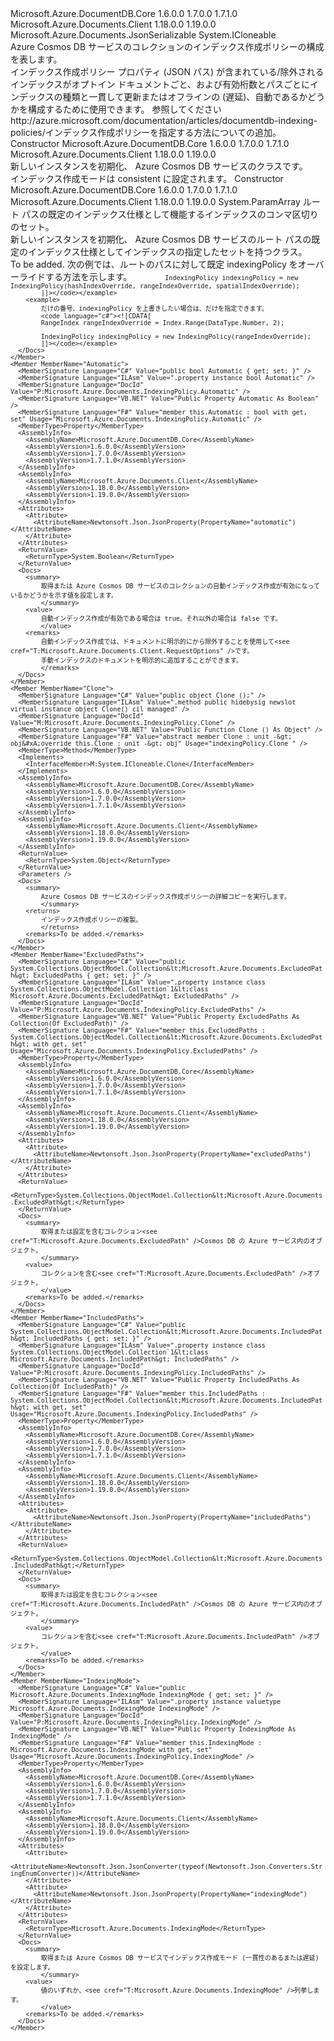 <Type Name="IndexingPolicy" FullName="Microsoft.Azure.Documents.IndexingPolicy">
  <TypeSignature Language="C#" Value="public sealed class IndexingPolicy : Microsoft.Azure.Documents.JsonSerializable, ICloneable" />
  <TypeSignature Language="ILAsm" Value=".class public auto ansi sealed beforefieldinit IndexingPolicy extends Microsoft.Azure.Documents.JsonSerializable implements class System.ICloneable" />
  <TypeSignature Language="DocId" Value="T:Microsoft.Azure.Documents.IndexingPolicy" />
  <TypeSignature Language="VB.NET" Value="Public NotInheritable Class IndexingPolicy&#xA;Inherits JsonSerializable&#xA;Implements ICloneable" />
  <TypeSignature Language="F#" Value="type IndexingPolicy = class&#xA;    inherit JsonSerializable&#xA;    interface ICloneable" />
  <AssemblyInfo>
    <AssemblyName>Microsoft.Azure.DocumentDB.Core</AssemblyName>
    <AssemblyVersion>1.6.0.0</AssemblyVersion>
    <AssemblyVersion>1.7.0.0</AssemblyVersion>
    <AssemblyVersion>1.7.1.0</AssemblyVersion>
  </AssemblyInfo>
  <AssemblyInfo>
    <AssemblyName>Microsoft.Azure.Documents.Client</AssemblyName>
    <AssemblyVersion>1.18.0.0</AssemblyVersion>
    <AssemblyVersion>1.19.0.0</AssemblyVersion>
  </AssemblyInfo>
  <Base>
    <BaseTypeName>Microsoft.Azure.Documents.JsonSerializable</BaseTypeName>
  </Base>
  <Interfaces>
    <Interface>
      <InterfaceName>System.ICloneable</InterfaceName>
    </Interface>
  </Interfaces>
  <Docs>
    <summary>
            Azure Cosmos DB サービスのコレクションのインデックス作成ポリシーの構成を表します。
            </summary>
    <remarks>
            インデックス作成ポリシー プロパティ (JSON パス) が含まれている/除外されるインデックスがオプトイン ドキュメントごと、および有効桁数とパスごとにインデックスの種類と一貫して更新またはオフラインの (遅延)、自動であるかどうかを構成するために使用できます。
            <para>参照してください<see>http://azure.microsoft.com/documentation/articles/documentdb-indexing-policies/</see>インデックス作成ポリシーを指定する方法についての追加。</para></remarks>
    <altmember cref="T:Microsoft.Azure.Documents.DocumentCollection" />
  </Docs>
  <Members>
    <Member MemberName=".ctor">
      <MemberSignature Language="C#" Value="public IndexingPolicy ();" />
      <MemberSignature Language="ILAsm" Value=".method public hidebysig specialname rtspecialname instance void .ctor() cil managed" />
      <MemberSignature Language="DocId" Value="M:Microsoft.Azure.Documents.IndexingPolicy.#ctor" />
      <MemberSignature Language="VB.NET" Value="Public Sub New ()" />
      <MemberType>Constructor</MemberType>
      <AssemblyInfo>
        <AssemblyName>Microsoft.Azure.DocumentDB.Core</AssemblyName>
        <AssemblyVersion>1.6.0.0</AssemblyVersion>
        <AssemblyVersion>1.7.0.0</AssemblyVersion>
        <AssemblyVersion>1.7.1.0</AssemblyVersion>
      </AssemblyInfo>
      <AssemblyInfo>
        <AssemblyName>Microsoft.Azure.Documents.Client</AssemblyName>
        <AssemblyVersion>1.18.0.0</AssemblyVersion>
        <AssemblyVersion>1.19.0.0</AssemblyVersion>
      </AssemblyInfo>
      <Parameters />
      <Docs>
        <summary>
            新しいインスタンスを初期化、 <see cref="T:Microsoft.Azure.Documents.IndexingPolicy" /> Azure Cosmos DB サービスのクラスです。
            </summary>
        <remarks>
            インデックス作成モードは consistent に設定されます。
            </remarks>
      </Docs>
    </Member>
    <Member MemberName=".ctor">
      <MemberSignature Language="C#" Value="public IndexingPolicy (params Microsoft.Azure.Documents.Index[] defaultIndexOverrides);" />
      <MemberSignature Language="ILAsm" Value=".method public hidebysig specialname rtspecialname instance void .ctor(class Microsoft.Azure.Documents.Index[] defaultIndexOverrides) cil managed" />
      <MemberSignature Language="DocId" Value="M:Microsoft.Azure.Documents.IndexingPolicy.#ctor(Microsoft.Azure.Documents.Index[])" />
      <MemberSignature Language="VB.NET" Value="Public Sub New (ParamArray defaultIndexOverrides As Index())" />
      <MemberSignature Language="F#" Value="new Microsoft.Azure.Documents.IndexingPolicy : Microsoft.Azure.Documents.Index[] -&gt; Microsoft.Azure.Documents.IndexingPolicy" Usage="new Microsoft.Azure.Documents.IndexingPolicy defaultIndexOverrides" />
      <MemberType>Constructor</MemberType>
      <AssemblyInfo>
        <AssemblyName>Microsoft.Azure.DocumentDB.Core</AssemblyName>
        <AssemblyVersion>1.6.0.0</AssemblyVersion>
        <AssemblyVersion>1.7.0.0</AssemblyVersion>
        <AssemblyVersion>1.7.1.0</AssemblyVersion>
      </AssemblyInfo>
      <AssemblyInfo>
        <AssemblyName>Microsoft.Azure.Documents.Client</AssemblyName>
        <AssemblyVersion>1.18.0.0</AssemblyVersion>
        <AssemblyVersion>1.19.0.0</AssemblyVersion>
      </AssemblyInfo>
      <Parameters>
        <Parameter Name="defaultIndexOverrides" Type="Microsoft.Azure.Documents.Index[]">
          <Attributes>
            <Attribute>
              <AttributeName>System.ParamArray</AttributeName>
            </Attribute>
          </Attributes>
        </Parameter>
      </Parameters>
      <Docs>
        <param name="defaultIndexOverrides">ルート パスの既定のインデックス仕様として機能するインデックスのコンマ区切りのセット。</param>
        <summary>
            新しいインスタンスを初期化、 <see cref="T:Microsoft.Azure.Documents.IndexingPolicy" /> Azure Cosmos DB サービスのルート パスの既定のインデックス仕様としてインデックスの指定したセットを持つクラス。
            </summary>
        <remarks>To be added.</remarks>
        <altmember cref="T:Microsoft.Azure.Documents.Index" />
        <example>
            次の例では、ルートのパスに対して既定 indexingPolicy をオーバーライドする方法を示します。
            <code language="c#"><![CDATA[
            HashIndex hashIndexOverride = Index.Hash(DataType.String, 5);
            RangeIndex rangeIndexOverride = Index.Range(DataType.Number, 2);
            SpatialIndex spatialIndexOverride = Index.Spatial(DataType.Point);
            
            IndexingPolicy indexingPolicy = new IndexingPolicy(hashIndexOverride, rangeIndexOverride, spatialIndexOverride);
            ]]></code></example>
        <example>
            だけの番号、indexingPolicy を上書きしたい場合は、だけを指定できます。
            <code language="c#"><![CDATA[
            RangeIndex rangeIndexOverride = Index.Range(DataType.Number, 2);
            
            IndexingPolicy indexingPolicy = new IndexingPolicy(rangeIndexOverride);
            ]]></code></example>
      </Docs>
    </Member>
    <Member MemberName="Automatic">
      <MemberSignature Language="C#" Value="public bool Automatic { get; set; }" />
      <MemberSignature Language="ILAsm" Value=".property instance bool Automatic" />
      <MemberSignature Language="DocId" Value="P:Microsoft.Azure.Documents.IndexingPolicy.Automatic" />
      <MemberSignature Language="VB.NET" Value="Public Property Automatic As Boolean" />
      <MemberSignature Language="F#" Value="member this.Automatic : bool with get, set" Usage="Microsoft.Azure.Documents.IndexingPolicy.Automatic" />
      <MemberType>Property</MemberType>
      <AssemblyInfo>
        <AssemblyName>Microsoft.Azure.DocumentDB.Core</AssemblyName>
        <AssemblyVersion>1.6.0.0</AssemblyVersion>
        <AssemblyVersion>1.7.0.0</AssemblyVersion>
        <AssemblyVersion>1.7.1.0</AssemblyVersion>
      </AssemblyInfo>
      <AssemblyInfo>
        <AssemblyName>Microsoft.Azure.Documents.Client</AssemblyName>
        <AssemblyVersion>1.18.0.0</AssemblyVersion>
        <AssemblyVersion>1.19.0.0</AssemblyVersion>
      </AssemblyInfo>
      <Attributes>
        <Attribute>
          <AttributeName>Newtonsoft.Json.JsonProperty(PropertyName="automatic")</AttributeName>
        </Attribute>
      </Attributes>
      <ReturnValue>
        <ReturnType>System.Boolean</ReturnType>
      </ReturnValue>
      <Docs>
        <summary>
            取得または Azure Cosmos DB サービスのコレクションの自動インデックス作成が有効になっているかどうかを示す値を設定します。
            </summary>
        <value>
            自動インデックス作成が有効である場合は true。それ以外の場合は false です。
            </value>
        <remarks>
            自動インデックス作成では、ドキュメントに明示的にから除外することを使用して<see cref="T:Microsoft.Azure.Documents.Client.RequestOptions" />です。  
            手動インデックスのドキュメントを明示的に追加することができます。
            </remarks>
      </Docs>
    </Member>
    <Member MemberName="Clone">
      <MemberSignature Language="C#" Value="public object Clone ();" />
      <MemberSignature Language="ILAsm" Value=".method public hidebysig newslot virtual instance object Clone() cil managed" />
      <MemberSignature Language="DocId" Value="M:Microsoft.Azure.Documents.IndexingPolicy.Clone" />
      <MemberSignature Language="VB.NET" Value="Public Function Clone () As Object" />
      <MemberSignature Language="F#" Value="abstract member Clone : unit -&gt; obj&#xA;override this.Clone : unit -&gt; obj" Usage="indexingPolicy.Clone " />
      <MemberType>Method</MemberType>
      <Implements>
        <InterfaceMember>M:System.ICloneable.Clone</InterfaceMember>
      </Implements>
      <AssemblyInfo>
        <AssemblyName>Microsoft.Azure.DocumentDB.Core</AssemblyName>
        <AssemblyVersion>1.6.0.0</AssemblyVersion>
        <AssemblyVersion>1.7.0.0</AssemblyVersion>
        <AssemblyVersion>1.7.1.0</AssemblyVersion>
      </AssemblyInfo>
      <AssemblyInfo>
        <AssemblyName>Microsoft.Azure.Documents.Client</AssemblyName>
        <AssemblyVersion>1.18.0.0</AssemblyVersion>
        <AssemblyVersion>1.19.0.0</AssemblyVersion>
      </AssemblyInfo>
      <ReturnValue>
        <ReturnType>System.Object</ReturnType>
      </ReturnValue>
      <Parameters />
      <Docs>
        <summary>
            Azure Cosmos DB サービスのインデックス作成ポリシーの詳細コピーを実行します。
            </summary>
        <returns>
            インデックス作成ポリシーの複製。
            </returns>
        <remarks>To be added.</remarks>
      </Docs>
    </Member>
    <Member MemberName="ExcludedPaths">
      <MemberSignature Language="C#" Value="public System.Collections.ObjectModel.Collection&lt;Microsoft.Azure.Documents.ExcludedPath&gt; ExcludedPaths { get; set; }" />
      <MemberSignature Language="ILAsm" Value=".property instance class System.Collections.ObjectModel.Collection`1&lt;class Microsoft.Azure.Documents.ExcludedPath&gt; ExcludedPaths" />
      <MemberSignature Language="DocId" Value="P:Microsoft.Azure.Documents.IndexingPolicy.ExcludedPaths" />
      <MemberSignature Language="VB.NET" Value="Public Property ExcludedPaths As Collection(Of ExcludedPath)" />
      <MemberSignature Language="F#" Value="member this.ExcludedPaths : System.Collections.ObjectModel.Collection&lt;Microsoft.Azure.Documents.ExcludedPath&gt; with get, set" Usage="Microsoft.Azure.Documents.IndexingPolicy.ExcludedPaths" />
      <MemberType>Property</MemberType>
      <AssemblyInfo>
        <AssemblyName>Microsoft.Azure.DocumentDB.Core</AssemblyName>
        <AssemblyVersion>1.6.0.0</AssemblyVersion>
        <AssemblyVersion>1.7.0.0</AssemblyVersion>
        <AssemblyVersion>1.7.1.0</AssemblyVersion>
      </AssemblyInfo>
      <AssemblyInfo>
        <AssemblyName>Microsoft.Azure.Documents.Client</AssemblyName>
        <AssemblyVersion>1.18.0.0</AssemblyVersion>
        <AssemblyVersion>1.19.0.0</AssemblyVersion>
      </AssemblyInfo>
      <Attributes>
        <Attribute>
          <AttributeName>Newtonsoft.Json.JsonProperty(PropertyName="excludedPaths")</AttributeName>
        </Attribute>
      </Attributes>
      <ReturnValue>
        <ReturnType>System.Collections.ObjectModel.Collection&lt;Microsoft.Azure.Documents.ExcludedPath&gt;</ReturnType>
      </ReturnValue>
      <Docs>
        <summary>
            取得または設定を含むコレクション<see cref="T:Microsoft.Azure.Documents.ExcludedPath" />Cosmos DB の Azure サービス内のオブジェクト。
            </summary>
        <value>
            コレクションを含む<see cref="T:Microsoft.Azure.Documents.ExcludedPath" />オブジェクト。
            </value>
        <remarks>To be added.</remarks>
      </Docs>
    </Member>
    <Member MemberName="IncludedPaths">
      <MemberSignature Language="C#" Value="public System.Collections.ObjectModel.Collection&lt;Microsoft.Azure.Documents.IncludedPath&gt; IncludedPaths { get; set; }" />
      <MemberSignature Language="ILAsm" Value=".property instance class System.Collections.ObjectModel.Collection`1&lt;class Microsoft.Azure.Documents.IncludedPath&gt; IncludedPaths" />
      <MemberSignature Language="DocId" Value="P:Microsoft.Azure.Documents.IndexingPolicy.IncludedPaths" />
      <MemberSignature Language="VB.NET" Value="Public Property IncludedPaths As Collection(Of IncludedPath)" />
      <MemberSignature Language="F#" Value="member this.IncludedPaths : System.Collections.ObjectModel.Collection&lt;Microsoft.Azure.Documents.IncludedPath&gt; with get, set" Usage="Microsoft.Azure.Documents.IndexingPolicy.IncludedPaths" />
      <MemberType>Property</MemberType>
      <AssemblyInfo>
        <AssemblyName>Microsoft.Azure.DocumentDB.Core</AssemblyName>
        <AssemblyVersion>1.6.0.0</AssemblyVersion>
        <AssemblyVersion>1.7.0.0</AssemblyVersion>
        <AssemblyVersion>1.7.1.0</AssemblyVersion>
      </AssemblyInfo>
      <AssemblyInfo>
        <AssemblyName>Microsoft.Azure.Documents.Client</AssemblyName>
        <AssemblyVersion>1.18.0.0</AssemblyVersion>
        <AssemblyVersion>1.19.0.0</AssemblyVersion>
      </AssemblyInfo>
      <Attributes>
        <Attribute>
          <AttributeName>Newtonsoft.Json.JsonProperty(PropertyName="includedPaths")</AttributeName>
        </Attribute>
      </Attributes>
      <ReturnValue>
        <ReturnType>System.Collections.ObjectModel.Collection&lt;Microsoft.Azure.Documents.IncludedPath&gt;</ReturnType>
      </ReturnValue>
      <Docs>
        <summary>
            取得または設定を含むコレクション<see cref="T:Microsoft.Azure.Documents.IncludedPath" />Cosmos DB の Azure サービス内のオブジェクト。
            </summary>
        <value>
            コレクションを含む<see cref="T:Microsoft.Azure.Documents.IncludedPath" />オブジェクト。
            </value>
        <remarks>To be added.</remarks>
      </Docs>
    </Member>
    <Member MemberName="IndexingMode">
      <MemberSignature Language="C#" Value="public Microsoft.Azure.Documents.IndexingMode IndexingMode { get; set; }" />
      <MemberSignature Language="ILAsm" Value=".property instance valuetype Microsoft.Azure.Documents.IndexingMode IndexingMode" />
      <MemberSignature Language="DocId" Value="P:Microsoft.Azure.Documents.IndexingPolicy.IndexingMode" />
      <MemberSignature Language="VB.NET" Value="Public Property IndexingMode As IndexingMode" />
      <MemberSignature Language="F#" Value="member this.IndexingMode : Microsoft.Azure.Documents.IndexingMode with get, set" Usage="Microsoft.Azure.Documents.IndexingPolicy.IndexingMode" />
      <MemberType>Property</MemberType>
      <AssemblyInfo>
        <AssemblyName>Microsoft.Azure.DocumentDB.Core</AssemblyName>
        <AssemblyVersion>1.6.0.0</AssemblyVersion>
        <AssemblyVersion>1.7.0.0</AssemblyVersion>
        <AssemblyVersion>1.7.1.0</AssemblyVersion>
      </AssemblyInfo>
      <AssemblyInfo>
        <AssemblyName>Microsoft.Azure.Documents.Client</AssemblyName>
        <AssemblyVersion>1.18.0.0</AssemblyVersion>
        <AssemblyVersion>1.19.0.0</AssemblyVersion>
      </AssemblyInfo>
      <Attributes>
        <Attribute>
          <AttributeName>Newtonsoft.Json.JsonConverter(typeof(Newtonsoft.Json.Converters.StringEnumConverter))</AttributeName>
        </Attribute>
        <Attribute>
          <AttributeName>Newtonsoft.Json.JsonProperty(PropertyName="indexingMode")</AttributeName>
        </Attribute>
      </Attributes>
      <ReturnValue>
        <ReturnType>Microsoft.Azure.Documents.IndexingMode</ReturnType>
      </ReturnValue>
      <Docs>
        <summary>
            取得または Azure Cosmos DB サービスでインデックス作成モード (一貫性のあるまたは遅延) を設定します。
            </summary>
        <value>
            値のいずれか、<see cref="T:Microsoft.Azure.Documents.IndexingMode" />列挙します。
            </value>
        <remarks>To be added.</remarks>
      </Docs>
    </Member>
  </Members>
</Type>